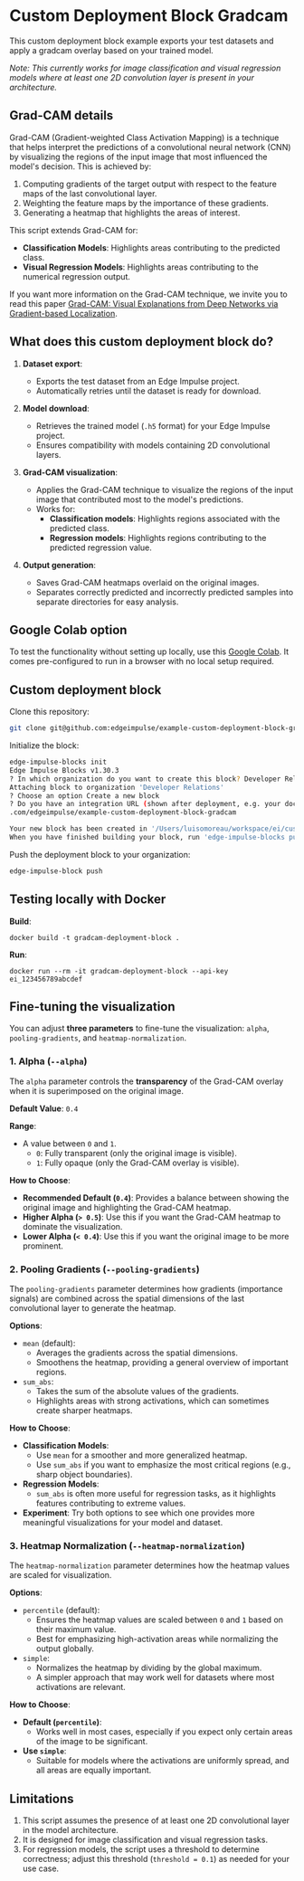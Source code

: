 # Custom Deployment Block Gradcam

This custom deployment block example exports your test datasets and apply a gradcam overlay based on your trained model.

*Note: This currently works for image classification and visual regression models where at least one 2D convolution layer is present in your architecture.*

## Grad-CAM details

Grad-CAM (Gradient-weighted Class Activation Mapping) is a technique that helps interpret the predictions of a convolutional neural network (CNN) by visualizing the regions of the input image that most influenced the model's decision. This is achieved by:

1. Computing gradients of the target output with respect to the feature maps of the last convolutional layer.
2. Weighting the feature maps by the importance of these gradients.
3. Generating a heatmap that highlights the areas of interest.

This script extends Grad-CAM for:
- **Classification Models**: Highlights areas contributing to the predicted class.
- **Visual Regression Models**: Highlights areas contributing to the numerical regression output.

If you want more information on the Grad-CAM technique, we invite you to read this paper [Grad-CAM: Visual Explanations from Deep Networks via Gradient-based Localization](https://arxiv.org/abs/1610.02391).

## What does this custom deployment block do?

1. **Dataset export**:
   - Exports the test dataset from an Edge Impulse project.
   - Automatically retries until the dataset is ready for download.

2. **Model download**:
   - Retrieves the trained model (`.h5` format) for your Edge Impulse project.
   - Ensures compatibility with models containing 2D convolutional layers.

3. **Grad-CAM visualization**:
   - Applies the Grad-CAM technique to visualize the regions of the input image that contributed most to the model's predictions.
   - Works for:
     - **Classification models**: Highlights regions associated with the predicted class.
     - **Regression models**: Highlights regions contributing to the predicted regression value.

4. **Output generation**:
   - Saves Grad-CAM heatmaps overlaid on the original images.
   - Separates correctly predicted and incorrectly predicted samples into separate directories for easy analysis.

## Google Colab option

To test the functionality without setting up locally, use this [Google Colab](https://colab.research.google.com/drive/1UE8LUE6X8M1COk98Jj7n3XS5YjwGUOnE?usp=sharing). It comes pre-configured to run in a browser with no local setup required.

## Custom deployment block

Clone this repository:

```bash
git clone git@github.com:edgeimpulse/example-custom-deployment-block-gradcam.git
```

Initialize the block:

```bash
edge-impulse-blocks init
Edge Impulse Blocks v1.30.3
? In which organization do you want to create this block? Developer Relations
Attaching block to organization 'Developer Relations'
? Choose an option Create a new block
? Do you have an integration URL (shown after deployment, e.g. your docs page), leave empty to skip https://github
.com/edgeimpulse/example-custom-deployment-block-gradcam

Your new block has been created in '/Users/luisomoreau/workspace/ei/custom-deployment-gradcam'.
When you have finished building your block, run 'edge-impulse-blocks push' to update the block in Edge Impulse.
```

Push the deployment block to your organization:

```bash
edge-impulse-block push
```

## Testing locally with Docker

**Build**:

```
docker build -t gradcam-deployment-block .
```

**Run**:

```
docker run --rm -it gradcam-deployment-block --api-key ei_123456789abcdef
```

## Fine-tuning the visualization

You can adjust **three parameters** to fine-tune the visualization: `alpha`, `pooling-gradients`, and `heatmap-normalization`.

### 1. **Alpha (`--alpha`)**

The `alpha` parameter controls the **transparency** of the Grad-CAM overlay when it is superimposed on the original image.

**Default Value**: `0.4`

**Range**:

- A value between `0` and `1`.
  - `0`: Fully transparent (only the original image is visible).
  - `1`: Fully opaque (only the Grad-CAM overlay is visible).

**How to Choose**:

- **Recommended Default (`0.4`)**:
  Provides a balance between showing the original image and highlighting the Grad-CAM heatmap.
- **Higher Alpha (`> 0.5`)**:
  Use this if you want the Grad-CAM heatmap to dominate the visualization.
- **Lower Alpha (`< 0.4`)**:
  Use this if you want the original image to be more prominent.

### 2. **Pooling Gradients (`--pooling-gradients`)**

The `pooling-gradients` parameter determines how gradients (importance signals) are combined across the spatial dimensions of the last convolutional layer to generate the heatmap.

**Options**:

- `mean` (default):
  - Averages the gradients across the spatial dimensions.
  - Smoothens the heatmap, providing a general overview of important regions.
- `sum_abs`:
  - Takes the sum of the absolute values of the gradients.
  - Highlights areas with strong activations, which can sometimes create sharper heatmaps.

**How to Choose**:

- **Classification Models**:
  - Use `mean` for a smoother and more generalized heatmap.
  - Use `sum_abs` if you want to emphasize the most critical regions (e.g., sharp object boundaries).
- **Regression Models**:
  - `sum_abs` is often more useful for regression tasks, as it highlights features contributing to extreme values.
- **Experiment**:
  Try both options to see which one provides more meaningful visualizations for your model and dataset.

### 3. **Heatmap Normalization (`--heatmap-normalization`)**

The `heatmap-normalization` parameter determines how the heatmap values are scaled for visualization.

**Options**:

- `percentile` (default):
  - Ensures the heatmap values are scaled between `0` and `1` based on their maximum value.
  - Best for emphasizing high-activation areas while normalizing the output globally.
- `simple`:
  - Normalizes the heatmap by dividing by the global maximum.
  - A simpler approach that may work well for datasets where most activations are relevant.

**How to Choose**:

- **Default (`percentile`)**:
  - Works well in most cases, especially if you expect only certain areas of the image to be significant.
- **Use `simple`**:
  - Suitable for models where the activations are uniformly spread, and all areas are equally important.

## Limitations

1. This script assumes the presence of at least one 2D convolutional layer in the model architecture.
2. It is designed for image classification and visual regression tasks.
3. For regression models, the script uses a threshold to determine correctness; adjust this threshold (`threshold = 0.1`) as needed for your use case.
